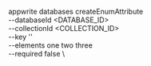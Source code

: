 appwrite databases createEnumAttribute \
        --databaseId <DATABASE_ID> \
        --collectionId <COLLECTION_ID> \
        --key '' \
        --elements one two three \
        --required false \


